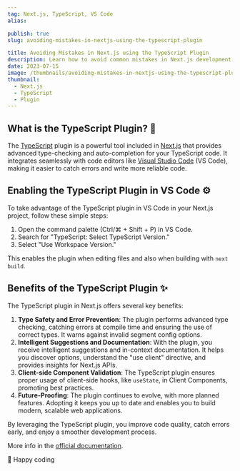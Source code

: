 ```yaml
---
tag: Next.js, TypeScript, VS Code
alias:

publish: true
slug: avoiding-mistakes-in-nextjs-using-the-typescript-plugin

title: Avoiding Mistakes in Next.js using the TypeScript Plugin
description: Learn how to avoid common mistakes in Next.js development by leveraging the power of the TypeScript plugin. Discover the benefits and how to enable it.
date: 2023-07-15
image: /thumbnails/avoiding-mistakes-in-nextjs-using-the-typescript-plugin.png
thumbnail:
  - Next.js
  - TypeScript
  - Plugin
---
```


## What is the TypeScript Plugin? 🧩

The [TypeScript](tag/typescript.md)  plugin is a powerful tool included in [Next.js](tag/next-js.md) that provides advanced type-checking and auto-completion for your TypeScript code. It integrates seamlessly with code editors like [Visual Studio Code](tag/vs-code.md) (VS Code), making it easier to catch errors and write more reliable code.

## Enabling the TypeScript Plugin in VS Code ⚙️

To take advantage of the TypeScript plugin in VS Code in your Next.js project, follow these simple steps:

1. Open the command palette (Ctrl/⌘ + Shift + P) in VS Code.
2. Search for "TypeScript: Select TypeScript Version."
3. Select "Use Workspace Version."

This enables the plugin when editing files and also when building with `next build`.

## Benefits of the TypeScript Plugin ✨

The TypeScript plugin in Next.js offers several key benefits:

1. **Type Safety and Error Prevention**: The plugin performs advanced type checking, catching errors at compile time and ensuring the use of correct types. It warns against invalid segment config options.
2. **Intelligent Suggestions and Documentation**: With the plugin, you receive intelligent suggestions and in-context documentation. It helps you discover options, understand the "use client" directive, and provides insights for Next.js APIs.
3. **Client-side Component Validation**: The TypeScript plugin ensures proper usage of client-side hooks, like `useState`, in Client Components, promoting best practices.
4. **Future-Proofing**: The plugin continues to evolve, with more planned features. Adopting it keeps you up to date and enables you to build modern, scalable web applications.

By leveraging the TypeScript plugin, you improve code quality, catch errors early, and enjoy a smoother development process.

More info in the [official documentation](https://nextjs.org/docs/app/building-your-application/configuring/typescript#typescript-plugin). 

🚀 Happy coding
